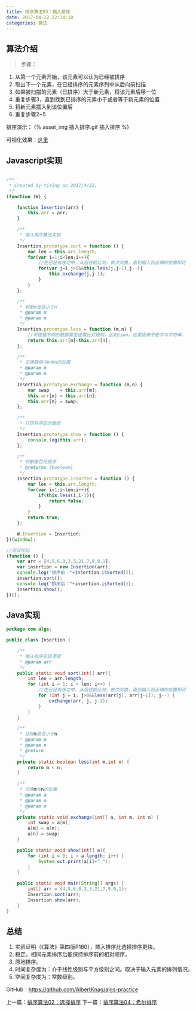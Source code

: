```yaml
---
title: 排序算法03：插入排序
date: 2017-04-22 22:34:18
categories: 算法
---
```


## 算法介绍

>步骤：
1. 从第一个元素开始，该元素可以认为已经被排序
2. 取出下一个元素，在已经排序的元素序列中从后向前扫描
3. 如果被扫描的元素（已排序）大于新元素，将该元素后移一位
4. 重复步骤3，直到找到已排序的元素小于或者等于新元素的位置
5. 将新元素插入到该位置后
6. 重复步骤2~5

排序演示：
{% asset_img 插入排序.gif 插入排序 %}

可视化效果：<a href="http://www.cs.usfca.edu/~galles/visualization/ComparisonSort.html" target="_blank">这里</a>

## Javascript实现

```javascript

/**
 * Created by YiYing on 2017/4/22.
 */
(function (W) {

    function Insertion(arr) {
        this.arr = arr;
    }

    /**
     * 插入排序算法实现
     */
    Insertion.prototype.sort = function () {
        var len = this.arr.length;
        for(var i=1;i<len;i++){
            //在已经有序之中，从后往前比对，依次交换，直到插入到正确的位置即可
            for(var j=i;j>0&&this.less(j,j-1);j--){
                this.exchange(j,j-1);
            }
        }
    };

    /**
     * 判断m是否小于n
     * @param m
     * @param n
     */
    Insertion.prototype.less = function (m,n) {
        //可根据不同的数据类型设置比对规则，比如json。这里适用于数字与字符串。
        return this.arr[m]<this.arr[n];
    };

    /**
     * 交换数组中m与n的位置
     * @param m
     * @param n
     */
    Insertion.prototype.exchange = function (m,n) {
        var swap    = this.arr[m];
        this.arr[m] = this.arr[n];
        this.arr[n] = swap;
    };

    /**
     * 打印排序后的数组
     */
    Insertion.prototype.show = function () {
        console.log(this.arr);
    };

    /**
     * 判断是否已排序
     * @returns {boolean}
     */
    Insertion.prototype.isSorted = function () {
        var len = this.arr.length;
        for(var i=1;i<len;i++){
            if(this.less(i,i-1)){
                return false;
            }
        }
        return true;
    };

    W.Insertion = Insertion;
})(window);

//测试代码
(function () {
    var arr = [4,5,6,0,3,5,21,7,9,0,1];
    var insertion = new Insertion(arr);
    console.log("排序前："+insertion.isSorted());
    insertion.sort();
    console.log("排序后："+insertion.isSorted());
    insertion.show();
})();

```

## Java实现

```java
package com.algs;

public class Insertion {

	/**
	 * 插入排序实现逻辑
	 * @param arr
	 */
	public static void sort(int[] arr){
		int len = arr.length;
        for (int i = 1; i < len; i++) {
        	//在已经有序之中，从后往前比对，依次交换，直到插入到正确的位置即可
            for (int j = i; j>0&&less(arr[j], arr[j-1]); j--) {
                exchange(arr, j, j-1);
            }
        }
	}

	/**
	 * 比较m是否小于n
	 * @param m
	 * @param n
	 * @return
	 */
	private static boolean less(int m,int n) {
        return m < n;
    }

	/**
	 * 交换m与n的位置
	 * @param a
	 * @param m
	 * @param n
	 */
	private static void exchange(int[] a, int m, int n) {
        int swap = a[m];
        a[m] = a[n];
        a[n] = swap;
    }

	public static void show(int[] a){
		for (int i = 0; i < a.length; i++) {
            System.out.print(a[i]+" ");
        }
	}

	public static void main(String[] args) {
		int[] arr = {4,5,6,0,3,5,21,7,9,0,1};
		Insertion.sort(arr);
		Insertion.show(arr);
	}
}

```

## 总结

1. 实验证明（《算法》第四版P160），插入排序比选择排序更快。
1. 稳定。相同元素排序后能保持排序前的相对顺序。
1. 原地排序。
1. 时间复杂度为：介于线性级别与平方级别之间。取决于输入元素的排列情况。
1. 空间复杂度为：常数级别。


GitHub：https://github.com/AlbertKnag/algs-practice


上一篇：<a href="http://muchstudy.com/2017/04/22/%E6%8E%92%E5%BA%8F%E7%AE%97%E6%B3%9502%EF%BC%9A%E9%80%89%E6%8B%A9%E6%8E%92%E5%BA%8F/">排序算法02：选择排序</a>
下一篇：<a href="http://muchstudy.com/2017/04/23/%E6%8E%92%E5%BA%8F%E7%AE%97%E6%B3%9504%EF%BC%9A%E5%B8%8C%E5%B0%94%E6%8E%92%E5%BA%8F/">排序算法04：希尔排序</a>
